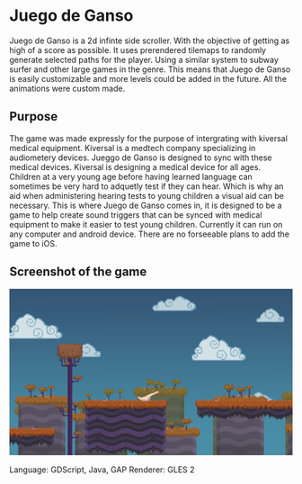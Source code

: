 # Juego de Ganso

Juego de Ganso is a 2d infinte side scroller. With the objective of getting as high of a score as possible. It uses prerendered tilemaps to randomly generate selected paths for the player. Using a similar system to subway surfer and other large games in the genre. This means that Juego de Ganso is easily customizable and more levels could be added in the future. All the animations were custom made. 

## Purpose
The game was made expressly for the purpose of intergrating with kiversal medical equipment. Kiversal is a medtech company specializing in audiometery devices. Jueggo de Ganso is designed to sync with these medical devices. Kiversal is designing a medical device for all ages. Children at a very young age before having learned language can sometimes be very hard to adquetly test if they can hear. Which is why an aid when administering hearing tests to young children a visual aid can be necessary. This is where Juego de Ganso comes in, it is designed to be a game to help create sound triggers that can be synced with medical equipment to make it easier to test young children. Currently it can run on any computer and android device. There are no forseeable plans to add the game to iOS.

## Screenshot of the game
![alttext](https://github.com/aidan4th/juego-de-ganso/blob/master/screenshots/Screenshot.png?raw=true)

Language: GDScript, Java, GAP
Renderer: GLES 2
